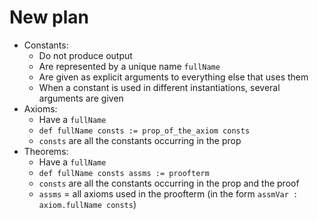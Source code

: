 # New plan

- Constants:
  - Do not produce output
  - Are represented by a unique name `fullName`
  - Are given as explicit arguments to everything else that uses them
  - When a constant is used in different instantiations, several arguments are given
- Axioms:
  - Have a `fullName`
  - `def fullName consts := prop_of_the_axiom consts`
  - `consts` are all the constants occurring in the prop
- Theorems:
  - Have a `fullName`
  - `def fullName consts assms := proofterm`
  - `consts` are all the constants occurring in the prop and the proof
  - `assms` = all axioms used in the proofterm (in the form `assmVar : axiom.fullName consts`)
